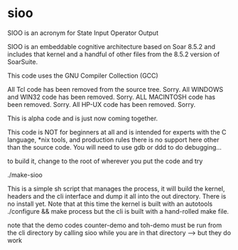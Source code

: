 # sioo

SIOO is an acronym for State Input Operator Output

SIOO is an embeddable cognitive architecture based on Soar 8.5.2
and includes that kernel and a handful of other files from the 
8.5.2 version of SoarSuite.

This code uses the GNU Compiler Collection (GCC)

All Tcl code has been removed from the source tree. Sorry.
All WINDOWS and WIN32 code has been removed. Sorry.
ALL MACINTOSH code has been removed. Sorry.
All HP-UX code has been removed. Sorry.

This is alpha code and is just now coming together.

This code is NOT for beginners at all and is intended for
experts with the C language, *nix tools, and production rules
there is no support here other than the source code. You will
need to use gdb or ddd to do debugging...

to build it, change to the root of wherever you put the code
and try

./make-sioo

This is a simple sh script that manages the process, it will 
build the kernel, headers and the cli interface and
dump it all into the out directory. There is no install yet.
Note that at this time the kernel is built with an autotools
./configure && make process but the cli is built with a 
hand-rolled make file.

note that the demo codes counter-demo and toh-demo must be 
run from the cli directory by calling sioo while you are
in that directory --> but they do work
